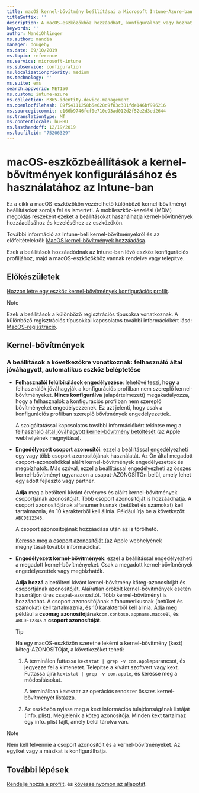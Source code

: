 ```yaml
---
title: macOS kernel-bővítmény beállításai a Microsoft Intune-Azure-ban | Microsoft Docs
titleSuffix: ''
description: A macOS-eszközökhöz hozzáadhat, konfigurálhat vagy hozhat létre beállításokat a kernel-bővítmények használatához. Azt is lehetővé teszi, hogy a felhasználók felülbírálják a jóváhagyott bővítményeket, engedélyezik az összes bővítményt a csoport azonosítójában, vagy engedélyezik az egyes bővítményeket vagy alkalmazásokat a Microsoft Intune.
keywords: ''
author: MandiOhlinger
ms.author: mandia
manager: dougeby
ms.date: 09/10/2019
ms.topic: reference
ms.service: microsoft-intune
ms.subservice: configuration
ms.localizationpriority: medium
ms.technology: ''
ms.suite: ems
search.appverid: MET150
ms.custom: intune-azure
ms.collection: M365-identity-device-management
ms.openlocfilehash: 89f54111258b5e628d9f83c381fde146bf996216
ms.sourcegitcommit: e166b9746fcf0e710e93ad012d2f52e2d3ed2644
ms.translationtype: MT
ms.contentlocale: hu-HU
ms.lasthandoff: 12/19/2019
ms.locfileid: "75206329"
---
```

# <a name="macos-device-settings-to-configure-and-use-kernel-extensions-in-intune"></a>macOS-eszközbeállítások a kernel-bővítmények konfigurálásához és használatához az Intune-ban



Ez a cikk a macOS-eszközökön vezérelhető különböző kernel-bővítményi beállításokat sorolja fel és ismerteti. A mobileszköz-kezelési (MDM) megoldás részeként ezeket a beállításokat használhatja kernel-bővítmények hozzáadásához és kezeléséhez az eszközökön.

További információ az Intune-beli kernel-bővítményekről és az előfeltételekről: [MacOS kernel-bővítmények hozzáadása](../kernel-extensions-overview-macos.md).

Ezek a beállítások hozzáadódnak az Intune-ban lévő eszköz konfigurációs profiljához, majd a macOS-eszközökhöz vannak rendelve vagy telepítve.

## <a name="before-you-begin"></a>Előkészületek

[Hozzon létre egy eszköz kernel-bővítmények konfigurációs profilt](../kernel-extensions-overview-macos.md).

> [!NOTE]
> Ezek a beállítások a különböző regisztrációs típusokra vonatkoznak. A különböző regisztrációs típusokkal kapcsolatos további információkért lásd: [MacOS-regisztráció](../macos-enroll.md).

## <a name="kernel-extensions"></a>Kernel-bővítmények

### <a name="settings-apply-to-user-approved-automated-device-enrollment"></a>A beállítások a következőkre vonatkoznak: felhasználó által jóváhagyott, automatikus eszköz beléptetése

- **Felhasználói felülbírálások engedélyezése**: lehetővé teszi, **hogy** a felhasználók jóváhagyják a konfigurációs profilban nem szereplő kernel-bővítményeket. **Nincs konfigurálva** (alapértelmezett) megakadályozza, hogy a felhasználók a konfigurációs profilban nem szereplő bővítményeket engedélyezzenek. Ez azt jelenti, hogy csak a konfigurációs profilban szereplő bővítmények engedélyezettek.

  A szolgáltatással kapcsolatos további információkért tekintse meg a [felhasználó által jóváhagyott kernel-bővítmény betöltését](https://developer.apple.com/library/archive/technotes/tn2459/_index.html) (az Apple webhelyének megnyitása).

- **Engedélyezett csoport azonosítói**: ezzel a beállítással engedélyezheti egy vagy több csoport azonosítójának használatát. Az Ön által megadott csoport-azonosítókkal aláírt kernel-bővítmények engedélyezettek és megbízhatók. Más szóval, ezzel a beállítással engedélyezheti az összes kernel-bővítményt ugyanazon a csapat-AZONOSÍTÓn belül, amely lehet egy adott fejlesztő vagy partner.

  **Adja** meg a betölteni kívánt érvényes és aláírt kernel-bővítmények csoportjának azonosítóját. Több csoport azonosítóját is hozzáadhatja. A csoport azonosítójának alfanumerikusnak (betűket és számokat) kell tartalmaznia, és 10 karakterből kell állnia. Például írja be a következőt: `ABCDE12345`.

  A csoport azonosítójának hozzáadása után az is törölhető.

  [Keresse meg a csoport azonosítóját (az](https://help.apple.com/developer-account/#/dev55c3c710c) Apple webhelyének megnyitása) további információkat.

- **Engedélyezett kernel-bővítmények**: ezzel a beállítással engedélyezheti a megadott kernel-bővítményeket. Csak a megadott kernel-bővítmények engedélyezettek vagy megbízhatók. 

  **Adja hozzá** a betölteni kívánt kernel-bővítmény köteg-azonosítóját és csoportjának azonosítóját. Aláíratlan örökölt kernel-bővítmények esetén használjon üres csapat-azonosítót. Több kernel-bővítményt is hozzáadhat. A csoport azonosítójának alfanumerikusnak (betűket és számokat) kell tartalmaznia, és 10 karakterből kell állnia. Adja meg például a **csomag azonosítójának**`com.contoso.appname.macos`ét, és `ABCDE12345` a **csoport azonosítóját**.

  > [!TIP]
  > Ha egy macOS-eszközön szeretné lekérni a kernel-bővítmény (kext) köteg-AZONOSÍTÓját, a következőket teheti:
  >
  > 1. A terminálon futtassa `kextstat | grep -v com.apple`parancsot, és jegyezze fel a kimenetet. Telepítse a kívánt szoftvert vagy kext. Futtassa újra `kextstat | grep -v com.apple`, és keresse meg a módosításokat.
  >
  >    A terminálban `kextstat` az operációs rendszer összes kernel-bővítményét listázza. 
  >
  > 2. Az eszközön nyissa meg a kext információs tulajdonságának listáját (info. plist). Megjelenik a köteg azonosítója. Minden kext tartalmaz egy info. plist fájlt, amely belül tárolva van. 

> [!NOTE]
> Nem kell felvennie a csoport azonosítóit és a kernel-bővítményeket. Az egyiket vagy a másikat is konfigurálhatja.

## <a name="next-steps"></a>További lépések

[Rendelje hozzá a profilt](../device-profile-assign.md), és [kövesse nyomon az állapotát](../device-profile-monitor.md).
